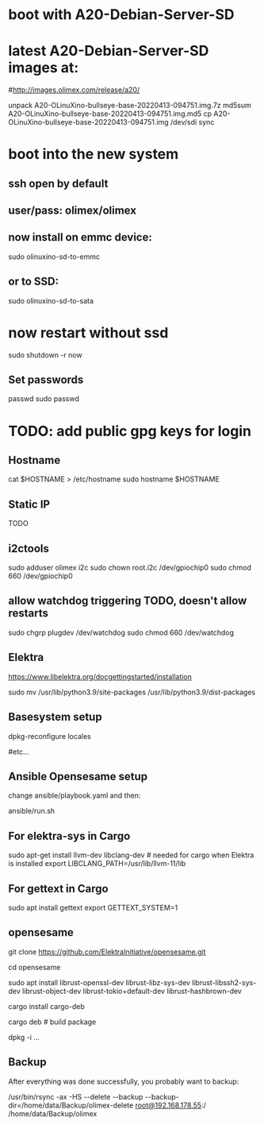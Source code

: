 # boot with A20-Debian-Server-SD
# latest A20-Debian-Server-SD images at:
#http://images.olimex.com/release/a20/

unpack A20-OLinuXino-bullseye-base-20220413-094751.img.7z
md5sum A20-OLinuXino-bullseye-base-20220413-094751.img.md5
cp A20-OLinuXino-bullseye-base-20220413-094751.img /dev/sdi
sync

# boot into the new system

## ssh open by default
## user/pass: olimex/olimex

## now install on emmc device:
sudo olinuxino-sd-to-emmc
## or to SSD:
sudo olinuxino-sd-to-sata

# now restart without ssd

sudo shutdown -r now


## Set passwords

passwd
sudo passwd

# TODO: add public gpg keys for login

## Hostname

cat $HOSTNAME > /etc/hostname
sudo hostname $HOSTNAME


## Static IP

TODO

## i2ctools

sudo adduser olimex i2c
sudo chown root.i2c /dev/gpiochip0
sudo chmod 660 /dev/gpiochip0

## allow watchdog triggering TODO, doesn't allow restarts

sudo chgrp plugdev /dev/watchdog
sudo chmod 660 /dev/watchdog


## Elektra

https://www.libelektra.org/docgettingstarted/installation

sudo mv /usr/lib/python3.9/site-packages /usr/lib/python3.9/dist-packages


## Basesystem setup

dpkg-reconfigure locales

#etc...


## Ansible Opensesame setup

change ansible/playbook.yaml and then:

ansible/run.sh




## For elektra-sys in Cargo

sudo apt-get install llvm-dev libclang-dev # needed for cargo when Elektra is installed
export LIBCLANG_PATH=/usr/lib/llvm-11/lib

## For gettext in Cargo

sudo apt install gettext
export GETTEXT_SYSTEM=1





## opensesame

git clone https://github.com/ElektraInitiative/opensesame.git

cd opensesame

sudo apt install librust-openssl-dev librust-libz-sys-dev librust-libssh2-sys-dev librust-object-dev librust-tokio+default-dev librust-hashbrown-dev

cargo install cargo-deb

cargo deb # build package

dpkg -i ...


## Backup

After everything was done successfully, you probably want to backup:

/usr/bin/rsync -ax -HS --delete --backup --backup-dir=/home/data/Backup/olimex-delete root@192.168.178.55:/ /home/data/Backup/olimex
